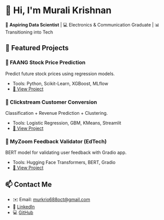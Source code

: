 # 👋 Hi, I'm Murali Krishnan

🎯 **Aspiring Data Scientist** | 💻 Electronics & Communication Graduate | 📊 Transitioning into Tech

## 🚀 Featured Projects

### 🔹 FAANG Stock Price Prediction
Predict future stock prices using regression models.
- Tools: Python, Scikit-Learn, XGBoost, MLflow
- [🔗 View Project](https://github.com/Muralikrish06/faang)

### 🔹 Clickstream Customer Conversion
Classification + Revenue Prediction + Clustering.
- Tools: Logistic Regression, GBM, KMeans, Streamlit
- [🔗 View Project](https://github.com/Muralikrish06/project4/blob/main/final.ipynb)

### 🔹 MyZoom Feedback Validator (EdTech)
BERT model for validating user feedback with Gradio app.
- Tools: Hugging Face Transformers, BERT, Gradio
- [🔗 View Project](https://github.com/Muralikrish06/ZOOM_NLP/blob/main/nlp.ipynb)


## 📫 Contact Me
- ✉️ Email: murkrio688oct@gmail.com
- 💼 [LinkedIn](https://www.linkedin.com/in/murali-k-98723b255)
- 💻 [GitHub](https://github.com/Muralikrish06)
